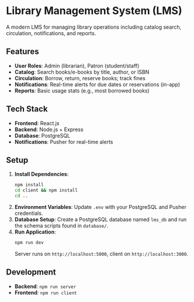 # Library Management System (LMS)

A modern LMS for managing library operations including catalog search, circulation, notifications, and reports.

## Features
- **User Roles**: Admin (librarian), Patron (student/staff)
- **Catalog**: Search books/e-books by title, author, or ISBN
- **Circulation**: Borrow, return, reserve books; track fines
- **Notifications**: Real-time alerts for due dates or reservations (in-app)
- **Reports**: Basic usage stats (e.g., most borrowed books)

## Tech Stack
- **Frontend**: React.js
- **Backend**: Node.js + Express
- **Database**: PostgreSQL
- **Notifications**: Pusher for real-time alerts

## Setup
1. **Install Dependencies**:
   ```bash
   npm install
   cd client && npm install
   cd ..
   ```
2. **Environment Variables**:
   Update `.env` with your PostgreSQL and Pusher credentials.
3. **Database Setup**:
   Create a PostgreSQL database named `lms_db` and run the schema scripts found in `database/`.
4. **Run Application**:
   ```bash
   npm run dev
   ```
   Server runs on `http://localhost:5000`, client on `http://localhost:3000`.

## Development
- **Backend**: `npm run server`
- **Frontend**: `npm run client`
